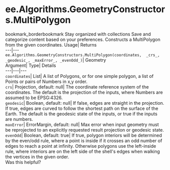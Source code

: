  
#  ee.Algorithms.GeometryConstructors.MultiPolygon
bookmark_borderbookmark Stay organized with collections  Save and categorize content based on your preferences.
Constructs a MultiPolygon from the given coordinates. 
Usage| Returns  
---|---  
`ee.Algorithms.GeometryConstructors.MultiPolygon(coordinates,  _crs_, _geodesic_, _maxError_, _evenOdd_)`| Geometry  
Argument| Type| Details  
---|---|---  
`coordinates`| List| A list of Polygons, or for one simple polygon, a list of Points or pairs of Numbers in x,y order.  
`crs`| Projection, default: null| The coordinate reference system of the coordinates. The default is the projection of the inputs, where Numbers are assumed to be EPSG:4326.  
`geodesic`| Boolean, default: null| If false, edges are straight in the projection. If true, edges are curved to follow the shortest path on the surface of the Earth. The default is the geodesic state of the inputs, or true if the inputs are numbers.  
`maxError`| ErrorMargin, default: null| Max error when input geometry must be reprojected to an explicitly requested result projection or geodesic state.  
`evenOdd`| Boolean, default: true| If true, polygon interiors will be determined by the even/odd rule, where a point is inside if it crosses an odd number of edges to reach a point at infinity. Otherwise polygons use the left-inside rule, where interiors are on the left side of the shell's edges when walking the vertices in the given order.  
Was this helpful?

